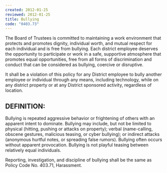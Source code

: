 ```yaml
---
created: 2012-01-25
reviewed: 2012-01-25
title: Bullying
code: "0403.73"
---
```


The Board of Trustees is committed to maintaining a work environment that protects and promotes dignity, individual worth, and mutual respect for each individual and is free from bullying. Each district employee deserves the opportunity to participate or work in a safe, supportive atmosphere that promotes equal opportunities, free from all forms of discrimination and conduct that can be considered as bullying, coercive or disruptive.

It shall be a violation of this policy for any District employee to bully another employee or individual through any means, including technology, while on any district property or at any District sponsored activity, regardless of location.

## DEFINITION:

Bullying is repeated aggressive behavior or frightening of others with an apparent intent to dominate. Bullying may include, but not be limited to physical (hitting, pushing or attacks on property); verbal (name-calling, obscene gestures, malicious teasing, or cyber bullying); or indirect attacks (anonymous hurtful notes, or spreading false rumors). Bullying often occurs without apparent provocation. Bullying is not playful teasing between relatively equal individuals.

Reporting, investigation, and discipline of bullying shall be the same as Policy Code No. 403.71, Harassment.

